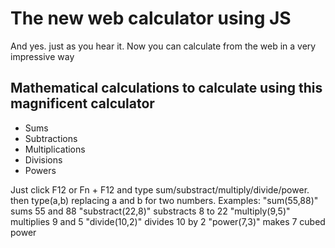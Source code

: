 # The new web calculator using JS
And yes. just as you hear it. Now you can calculate from the web in a very impressive way


##  Mathematical calculations to calculate using this magnificent calculator
  - Sums
  - Subtractions
  - Multiplications
  - Divisions
  - Powers


Just click F12 or Fn + F12 and type sum/substract/multiply/divide/power. then type(a,b) replacing a and b for two numbers. Examples:
"sum(55,88)" sums 55 and 88
"substract(22,8)" substracts 8 to 22
"multiply(9,5)" multiplies 9 and 5
"divide(10,2)" divides 10 by 2
"power(7,3)" makes 7 cubed power
